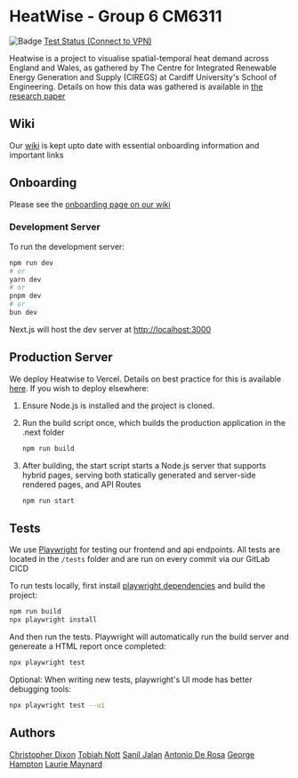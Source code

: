 # HeatWise - Group 6 CM6311

![Badge](https://img.shields.io/badge/PlayWright_Tests-Passing-green)
[Test Status (Connect to VPN)](https://c21048229.gitpages.cardiff.ac.uk/-/cm6311-group-6/-/jobs/136103/artifacts/playwright-report/index.html)

Heatwise is a project to visualise spatial-temporal heat demand across England and Wales, as gathered by The Centre for Integrated Renewable Energy Generation and Supply (CIREGS) at Cardiff University's School of Engineering. Details on how this data was gathered is available in [the research paper](https://www.nature.com/articles/s41597-022-01356-9)

## Wiki

Our [wiki](https://git.cardiff.ac.uk/c21048229/cm6311-group-6/-/wikis/home) is kept upto date with essential onboarding information and important links

## Onboarding

Please see the [onboarding page on our wiki](https://git.cardiff.ac.uk/c21048229/cm6311-group-6/-/wikis/Onboarding-Setup)

### Development Server

To run the development server:

```bash
npm run dev
# or
yarn dev
# or
pnpm dev
# or
bun dev
```

Next.js will host the dev server at [http://localhost:3000](http://localhost:3000)

## Production Server

We deploy Heatwise to Vercel. Details on best practice for this is available [here](https://nextjs.org/learn-pages-router/basics/deploying-nextjs-app/deploy). If you wish to deploy elsewhere:

1. Ensure Node.js is installed and the project is cloned.
2. Run the build script once, which builds the production application in the .next folder

    ```bash
    npm run build
    ```

3. After building, the start script starts a Node.js server that supports hybrid pages, serving both statically generated and server-side rendered pages, and API Routes

    ```bash
    npm run start
    ```

## Tests

We use [Playwright](https://playwright.dev/) for testing our frontend and api endpoints. All tests are located in the `/tests` folder and are run on every commit via our GitLab CICD

To run tests locally, first install [playwright dependencies](https://playwright.dev/docs/browsers) and build the project:

```bash
npm run build
npx playwright install
```

And then run the tests. Playwright will automatically run the build server and genereate a HTML report once completed:

```bash
npx playwright test
```

Optional: When writing new tests, playwright's UI mode has better debugging tools:

```bash
npx playwright test --ui
```



## Authors

[Christopher Dixon](dixonc5@cardiff.ac.uk)
[Tobiah Nott](NottTJ@cardiff.ac.uk)
[Sanil Jalan](jalans1@cardiff.ac.uk)
[Antonio De Rosa](derosaa@cardiff.ac.uk)
[George Hampton](hamptong1@cardiff.ac.uk)
[Laurie Maynard](maynardl1@cardiff.ac.uk)

